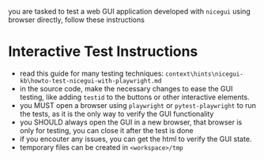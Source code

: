 you are tasked to test a web GUI application developed with `nicegui` using browser directly, follow these instructions

# Interactive Test Instructions

- read this guide for many testing techniques: `context\hints\nicegui-kb\howto-test-nicegui-with-playwright.md`
- in the source code, make the necessary changes to ease the GUI testing, like adding `testid` to the buttons or other interactive elements.
- you MUST open a browser using `playwright` or `pytest-playwright` to run the tests, as it is the only way to verify the GUI functionality
- you SHOULD always open the GUI in a new browser, that browser is only for testing, you can close it after the test is done
- if you encouter any issues, you can get the html to verify the GUI state.
- temporary files can be created in `<workspace>/tmp`
        